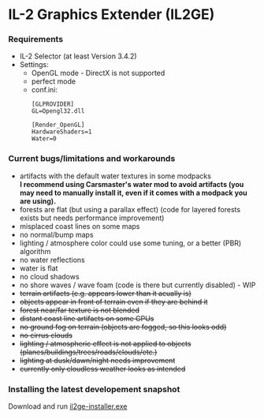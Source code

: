# IL-2 Graphics Extender (IL2GE)

### Requirements
- IL-2 Selector (at least Version 3.4.2)
- Settings:
   - OpenGL mode - DirectX is not supported
   - perfect mode
   - conf.ini:
      ```
      [GLPROVIDER]
      GL=Opengl32.dll
      ```
      ```
      [Render_OpenGL]  
      HardwareShaders=1  
      Water=0
      ```

### Current bugs/limitations and workarounds
- artifacts with the default water textures in some modpacks  
  **I recommend using Carsmaster's water mod to avoid artifacts (you may need to manually install it, even if it comes with a modpack you are using).**
- forests are flat (but using a parallax effect) (code for layered forests exists but needs performance improvement)
- misplaced coast lines on some maps
- no normal/bump maps
- lighting / atmosphere color could use some tuning, or a better (PBR) algorithm
- no water reflections
- water is flat
- no cloud shadows
- no shore waves / wave foam (code is there but currently disabled) - WIP
- ~~terrain artifacts (e.g. appears lower than it acually is)~~
- ~~objects appear in front of terrain even if they are behind it~~
- ~~forest near/far texture is not blended~~
- ~~distant coast line artifacts on some GPUs~~
- ~~no ground fog on terrain (objects are fogged, so this looks odd)~~
- ~~no cirrus clouds~~
- ~~lighting / atmospheric effect is not applied to objects (planes/buildings/trees/roads/clouds/etc.)~~
- ~~lighting at dusk/dawn/night needs improvement~~
- ~~currently only cloudless weather looks as intended~~

### Installing the latest developement snapshot
Download and run [il2ge-installer.exe](https://gitlab.com/vrresto/il2ge/-/jobs/artifacts/master/raw/il2ge-installer.exe?job=build)
